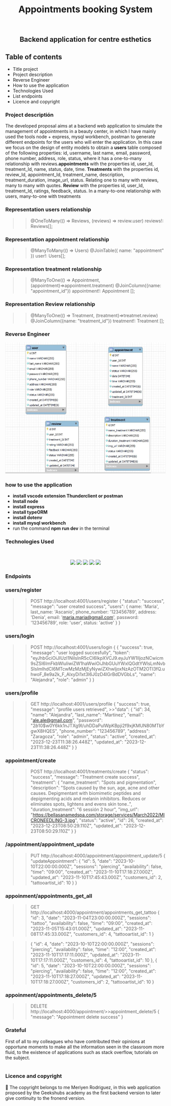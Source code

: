 <h1 align="center"> Appointments booking System</h1>​
​
<h2 align="center">Backend application for centre esthetics</h2>

## Table of contents

- Title project
- Project description
- Reverse Engineer
- How to use the application
- Technologies Used
- List endpoints
- Licence and copyright

### Project descriptión

The developed proposal aims at a backend web application to simulate the management of appointments in a beauty center, in which I have mainly used the tools node + express, mysql workbench, postman to generate different endpoints for the users who will enter the application. In this case we focus on the design of entity models to obtain a **users** table composed of the following properties: id, username, last name, email, password, phone number, address, role, status, where it has a one-to-many relationship with reviews.**appointments** with the properties id, user_Id, treatment_Id, name, status, date, time. **Treatments** with the properties id, review_Id, appointment_Id, treatment_name, description, treatment_duration, image_url, status. Relating one to many with reviews, many to many with quotes. **Review** with the properties id, user_Id, treatment_Id, ratings, feedback, status. In a many-to-one relationship with users, many-to-one with treatments

### Representation users relationship

> > @OneToMany(() => Reviews, (reviews) => review.user)
> > reviews!: Reviews[];

### Representation appointment relationship

> > @ManyToMany(() => Users)
> > @JoinTable({
> > name: "appointment"
> > })
> > user!: Users[];

### Representation treatment relationship

> > @ManyToOne(() => Appointment, (appointment)=>appointment.treatment)
> > @JoinColumn({name: "appointment_id"})
> > appointment!: Appointment [];

### Representation Review relationship

> > @ManyToOne(() => Treatment, (treatment)=>treatmet.review)
> > @JoinColumn({name: "treatment_id"})
> > treatment!: Treatment [];

### Reverse Engineer

![Diagram BBDD](./src/img/Entitys.JPG)

### how to use the application

- **install vscode extension Thunderclient or postman**
- **Install node**
- **install express**
- **install typeORM**
- **install dotenv**
- **install mysql workbench**
- run the command **npm run dev** in the terminal
  ​

### Technologies Used

​

<p align = "center" display= "flex">
  <tr >
    <td valign="top"><img src="https://upload.wikimedia.org/wikipedia/commons/thumb/d/d9/Node.js_logo.svg/2560px-Node.js_logo.svg.png" width="60"></td>
    <td valign="top"><img src="https://cdn.worldvectorlogo.com/logos/postman.svg" width="60"></td>
    <td valign="top"><img src="https://upload.wikimedia.org/wikipedia/commons/thumb/e/e0/Git-logo.svg/512px-Git-logo.svg.png" width="80"></td>
    <td valign="top"><img src=https://upload.wikimedia.org/wikipedia/commons/thumb/4/4c/Typescript_logo_2020.svg/2048px-Typescript_logo_2020.svg.png width="55"></td>
     <td valign="top"><img src="https://avatars.githubusercontent.com/u/20165699?v=4" width="60"></td>

### Endpoints

### users/register

> > POST http://localhost:4001/users/register
> > {
> > "status": "success",
> > "message": "user created success",
> > "users": {
> > name: 'Maria',
> > last_name: 'Ascanio',
> > phone_number: '123456789',
> > address: 'Denia',
> > email: 'maria.maria@gmail.com',
> > password: '123456789',
> > role: 'user',
> > status: 'active'
> > }
> > }

### users/login

> > POST http://localhost:4001/users/login
> > {
> > {
> > "success": true,
> > "message": "user logged succesfully",
> > "token": "eyJhbGciOiJIUzI1NiIsInR5cCI6IkpXVCJ9.eyJuYW1lIjozNCwicm9sZSI6ImFkbWluIiwiZW1haWwiOiJhbGUuYWxlQGdtYWlsLmNvbSIsImlhdCI6MTcwMzMzMjEyNywiZXhwIjoxNzAzOTM2OTI3fQ.uhwoF_8e9a2k_F_AlxyDi1xt3l6J0zD4lGrBdDVGbLs",
> > "name": "Alejandra",
> > "role": "admin"
> > }
> > }

### users/profile

> > GET http://localhost:4001/users/profile
> > {
> > "success": true,
> > "message": "profile users retrieved", >>"data": {
> > "id": 34,
> > "name": "Alejandra",
> > "last_name": "Martinez",
> > "email": "ale.ale@gmail.com",
> > "password": "$2b$10$w0Y6kk1nJTXg9I/uhDDaPulWpKBpji2f9xjKMUN80MTbYgwX8HQES",
> > "phone_number": "123456789",
> > "address": "Zaragoza",
> > "role": "admin",
> > "status": "active",
> > "created_at": "2023-12-23T11:38:26.448Z",
> > "updated_at": "2023-12-23T11:38:26.448Z"
> > }
> > }

### appointment/create

> > POST http://localhost:4001/treatments/create
> > {
> > "status": "success",
> > "message": "Treatment create success",
> > "treatment": {
> > "name_treatment": "Spots and pigmentation",
> > "description": "Spots caused by the sun, age, acne and other causes. Depigmentant with biomimetic peptides and depigmenting acids and melanin inhibitors. Reduces or eliminates spots, lightens and evens skin tone..",
> > "duration_treatment": "6 sessión 2 hour",
> > "img_url": "https://bellasanamedspa.com/storage/services/March2022/MICRONEEDLING-3.jpg",
> > "status": "active",
> > "id": 26,
> > "created_at": "2023-12-23T08:50:29.110Z",
> > "updated_at": "2023-12-23T08:50:29.110Z"
> > }
> > }

### /appointment/appointment_update

> > PUT http://localhost:4000/appointment/appointment_update/5
> > {
> > "updateAppointment": {
> > "id": 5,
> > "date": "2023-10-10T22:00:00.000Z",
> > "sessions": "piercing",
> > "availability": false,
> > "time": "09:00",
> > "created_at": "2023-11-10T17:18:27.000Z",
> > "updated_at": "2023-11-10T17:45:43.000Z",
> > "customers_id": 2,
> > "tattooartist_id": 10
> > }
> > }

### appoinment/appointments_get_all

> > GET http://localhost:4000/appointment/appointments_get_tattoo
> > {
> > "id": 3,
> > "date": "2023-11-04T23:00:00.000Z",
> > "sessions": "tattoo",
> > "availability": false,
> > "time": "09:00",
> > "created_at": "2023-11-05T15:43:01.000Z",
> > "updated_at": "2023-11-08T17:45:33.000Z",
> > "customers_id": 4,
> > "tattooartist_id": 1
> > }

> > {
> > "id": 4,
> > "date": "2023-10-10T22:00:00.000Z",
> > "sessions": "piercing",
> > "availability": false,
> > "time": "12:00",
> > "created_at": "2023-11-10T17:17:11.000Z",
> > "updated_at": "2023-11-10T17:17:11.000Z",
> > "customers_id": 4,
> > "tattooartist_id": 10
> > },
> > {
> > "id": 5,
> > "date": "2023-10-10T22:00:00.000Z",
> > "sessions": "piercing",
> > "availability": false,
> > "time": "12:00",
> > "created_at": "2023-11-10T17:18:27.000Z",
> > "updated_at": "2023-11-10T17:18:27.000Z",
> > "customers_id": 2,
> > "tattooartist_id": 10
> > }

### appoinment/appointments_delete/5

> > DELETE http://localhost:4000/appointment/>>appointment_delete/5
> > {
> > "message": "Appointment delete success"
> > }

### Grateful

First of all to my colleagues who have contributed their opinions at opportune moments to make all the information seen in the classroom more fluid, to the existence of applications such as stack overflow, tutorials on the subject.  
​

### Licence and copyright

📝 The copyright belongs to me Meriyen Rodriguez, in this web application proposed by the Geekshubs academy as the first backend version to later give continuity to the fronend version.
